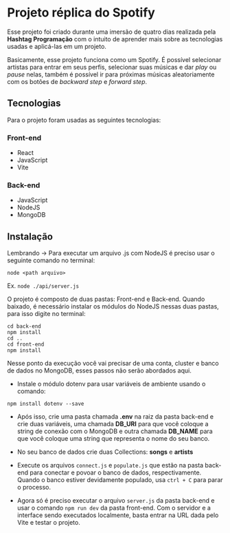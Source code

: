 
# Projeto réplica do Spotify

Esse projeto foi criado durante uma imersão de quatro dias realizada pela __Hashtag Programação__ com o intuito de aprender mais sobre as tecnologias usadas e aplicá-las em um projeto.

Basicamente, esse projeto funciona como um Spotify. É possível selecionar artistas para entrar em seus perfis, selecionar suas músicas e dar _play_ ou _pause_ nelas, também é possível ir para próximas músicas aleatoriamente com os botões de _backward step_ e _forward step_.

## Tecnologias

Para o projeto foram usadas as seguintes tecnologias:

### Front-end
* React
* JavaScript
* Vite

### Back-end
* JavaScript
* NodeJS
* MongoDB

## Instalação

Lembrando -> Para executar um arquivo .js com NodeJS é preciso usar o seguinte comando no terminal:

`node <path arquivo>`

Ex. `node ./api/server.js`

O projeto é composto de duas pastas: Front-end e Back-end. Quando baixado, é necessário instalar os módulos do NodeJS nessas duas pastas, para isso digite no terminal:

```
cd back-end
npm install
cd ..
cd front-end
npm install
```

Nesse ponto da execução você vai precisar de uma conta, cluster e banco de dados no MongoDB, esses passos não serão abordados aqui.

* Instale o módulo dotenv para usar variáveis de ambiente usando o comando:
```
npm install dotenv --save
```
* Após isso, crie uma pasta chamada **.env** na raiz da pasta back-end e crie duas variáveis, uma chamada **DB_URI** para que você coloque a string de conexão com o MongoDB e outra chamada **DB_NAME** para que você coloque uma string que representa o nome do seu banco.

* No seu banco de dados crie duas Collections: **songs** e **artists**

* Execute os arquivos `connect.js` e `populate.js` que estão na pasta back-end para conectar e povoar o banco de dados, respectivamente. Quando o banco estiver devidamente populado, usa `ctrl + C` para parar o processo.

* Agora só é preciso executar o arquivo `server.js` da pasta back-end e usar o comando `npm run dev` da pasta front-end. Com o servidor e a interface sendo executados localmente, basta entrar na URL dada pelo Vite e testar o projeto.
